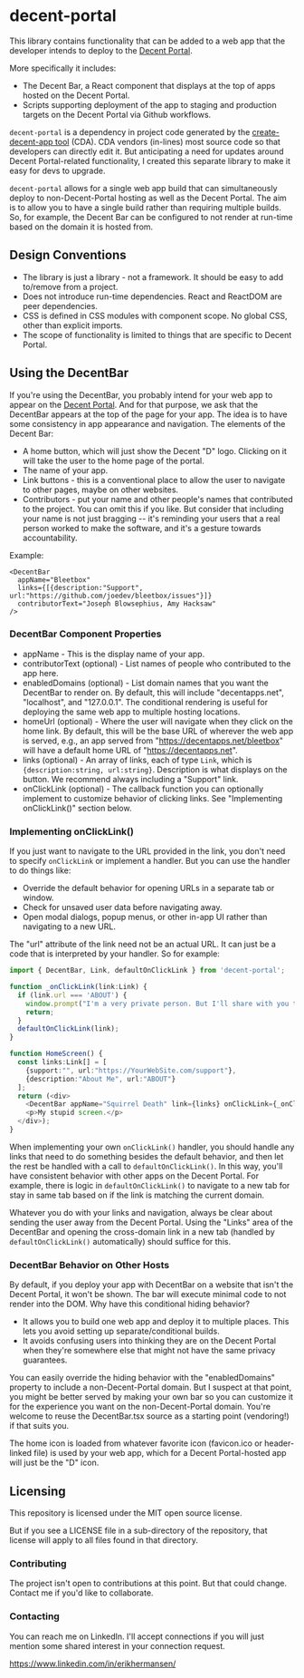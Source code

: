 # decent-portal

This library contains functionality that can be added to a web app that the developer intends to deploy to the [Decent Portal](https://decentapps.net).

More specifically it includes:

* The Decent Bar, a React component that displays at the top of apps hosted on the Decent Portal.
* Scripts supporting deployment of the app to staging and production targets on the Decent Portal via Github workflows.

`decent-portal` is a dependency in project code generated by the [create-decent-app tool](https://github.com/erikh2000/create-decent-app) (CDA). CDA vendors (in-lines) most source code so that developers can directly edit it. But anticipating a need for updates around Decent Portal-related functionality, I created this separate library to make it easy for devs to upgrade.

`decent-portal` allows for a single web app build that can simultaneously deploy to non-Decent-Portal hosting as well as the Decent Portal. The aim is to allow you to have a single build rather than requiring multiple builds. So, for example, the Decent Bar can be configured to not render at run-time based on the domain it is hosted from.

## Design Conventions

* The library is just a library - not a framework. It should be easy to add to/remove from a project.
* Does not introduce run-time dependencies. React and ReactDOM are peer dependencies.
* CSS is defined in CSS modules with component scope. No global CSS, other than explicit imports.
* The scope of functionality is limited to things that are specific to Decent Portal.

## Using the DecentBar

If you're using the DecentBar, you probably intend for your web app to appear on the [Decent Portal](https://decentapps.net). And for that purpose, we ask that the DecentBar appears at the top of the page for your app. The idea is to have some consistency in app appearance and navigation. The elements of the Decent Bar:

* A home button, which will just show the Decent "D" logo. Clicking on it will take the user to the home page of the portal.
* The name of your app.
* Link buttons - this is a conventional place to allow the user to navigate to other pages, maybe on other websites.
* Contributors - put your name and other people's names that contributed to the project. You can omit this if you like. But consider that including your name is not just bragging -- it's reminding your users that a real person worked to make the software, and it's a gesture towards accountability.

Example:
```
<DecentBar 
  appName="Bleetbox" 
  links={[{description:"Support", url:"https://github.com/joedev/bleetbox/issues"}]} 
  contributorText="Joseph Blowsephius, Amy Hacksaw"
/>
```

### DecentBar Component Properties

* appName - This is the display name of your app.
* contributorText (optional) - List names of people who contributed to the app here.
* enabledDomains (optional) - List domain names that you want the DecentBar to render on. By default, this will include "decentapps.net", "localhost", and "127.0.0.1". The conditional rendering is useful for deploying the same web app to multiple hosting locations.
* homeUrl (optional) - Where the user will navigate when they click on the home link. By default, this will be the base URL of wherever the web app is served, e.g., an app served from "https://decentapps.net/bleetbox" will have a default home URL of "https://decentapps.net".
* links (optional) - An array of links, each of type `Link`, which is `{description:string, url:string}`. Description is what displays on the button. We recommend always including a "Support" link.
* onClickLink (optional) - The callback function you can optionally implement to customize behavior of clicking links. See "Implementing onClickLink()" section below.

### Implementing onClickLink()

If you just want to navigate to the URL provided in the link, you don't need to specify `onClickLink` or implement a handler. But you can use the handler to do things like:

* Override the default behavior for opening URLs in a separate tab or window.
* Check for unsaved user data before navigating away.
* Open modal dialogs, popup menus, or other in-app UI rather than navigating to a new URL.

The "url" attribute of the link need not be an actual URL. It can just be a code that is interpreted by your handler. So for example:

```typescript
import { DecentBar, Link, defaultOnClickLink } from 'decent-portal';

function _onClickLink(link:Link) {
  if (link.url === 'ABOUT') {
    window.prompt("I'm a very private person. But I'll share with you that I have assassinated seventy-three squirrels. It wasn't personal.");
    return;
  }
  defaultOnClickLink(link);
}

function HomeScreen() {
  const links:Link[] = [
    {support:"", url:"https://YourWebSite.com/support"},
    {description:"About Me", url:"ABOUT"}
  ];
  return (<div>
    <DecentBar appName="Squirrel Death" link={links} onClickLink={_onClickLink}/>
    <p>My stupid screen.</p>
  </div>);
}
```

When implementing your own `onClickLink()` handler, you should handle any links that need to do something besides the default behavior, and then let the rest be handled with a call to `defaultOnClickLink()`. In this way, you'll have consistent behavior with other apps on the Decent Portal. For example, there is logic in `defaultOnClickLink()` to navigate to a new tab for stay in same tab based on if the link is matching the current domain.

Whatever you do with your links and navigation, always be clear about sending the user away from the Decent Portal. Using the "Links" area of the DecentBar and opening the cross-domain link in a new tab (handled by `defaultOnClickLink()` automatically) should suffice for this.

### DecentBar Behavior on Other Hosts

By default, if you deploy your app with DecentBar on a website that isn't the Decent Portal, it won't be shown. The bar will execute minimal code to not render into the DOM. Why have this conditional hiding behavior?

* It allows you to build one web app and deploy it to multiple places. This lets you avoid setting up separate/conditional builds.
* It avoids confusing users into thinking they are on the Decent Portal when they're somewhere else that might not have the same privacy guarantees.

You can easily override the hiding behavior with the "enabledDomains" property to include a non-Decent-Portal domain. But I suspect at that point, you might be better served by making your own bar so you can customize it for the experience you want on the non-Decent-Portal domain. You're welcome to reuse the DecentBar.tsx source as a starting point (vendoring!) if that suits you.

The home icon is loaded from whatever favorite icon (favicon.ico or header-linked file) is used by your web app, which for a Decent Portal-hosted app will just be the "D" icon.

## Licensing

This repository is licensed under the MIT open source license.

But if you see a LICENSE file in a sub-directory of the repository, that license will apply to all files found in that directory.

### Contributing

The project isn't open to contributions at this point. But that could change. Contact me if you'd like to collaborate.

### Contacting

You can reach me on LinkedIn. I'll accept connections if you will just mention some shared interest in your connection request.

https://www.linkedin.com/in/erikhermansen/
